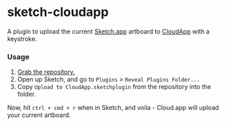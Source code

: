 # sketch-cloudapp

A plugin to upload the current [Sketch.app](http://bohemiancoding.com/sketch/) artboard to [CloudApp](http://www.getcloudapp.com/) with a keystroke.

### Usage

1. [Grab the repository.](https://github.com/cdl/sketch-cloudapp/archive/master.zip)
2. Open up Sketch, and go to `Plugins` > `Reveal Plugins Folder...`
3. Copy `Upload to CloudApp.sketchplugin` from the repository into the folder.

Now, hit `ctrl + cmd + r` when in Sketch, and voila - Cloud.app will upload your current artboard.